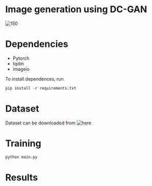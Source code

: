 # Image generation using DC-GAN
![150](https://user-images.githubusercontent.com/43647803/48879914-62abfb80-ee51-11e8-9963-b85ee0d6e940.png)


# Dependencies
* Pytorch   
* tqdm
* imageio


To install dependences, run
```python
pip install -r requirements.txt 
```
# Dataset
Dataset can be downloaded from ![here](https://pan.baidu.com/s/1eSifHcA)


# Training
```python
python main.py 
```

# Results




